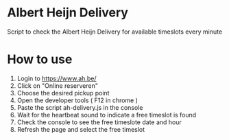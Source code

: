# Albert Heijn Delivery 
Script to check the Albert Heijn Delivery for available timeslots every minute

# How to use
1. Login to https://www.ah.be/
2. Click on "Online reserveren"
3. Choose the desired pickup point
4. Open the developer tools ( F12 in chrome )
5. Paste the script ah-delivery.js in the console
6. Wait for the heartbeat sound to indicate a free timeslot is found
7. Check the console to see the free timeslote date and hour
8. Refresh the page and select the free timeslot
